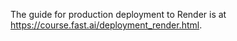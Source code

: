 

The guide for production deployment to Render is at https://course.fast.ai/deployment_render.html.
